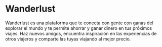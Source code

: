 # Wanderlust
Wanderlust es una plataforma que te conecta con gente con ganas del explorar el mundo y te permite ahorrar y ganar dinero en tus próximos viajes. Haz nuevos amigos, encuentra inspiración en las experiencias de otros viajeros y comparte las tuyas viajando al mejor precio.

